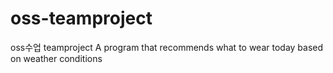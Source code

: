 # oss-teamproject
oss수업 teamproject  A program that recommends what to wear today based on weather conditions
